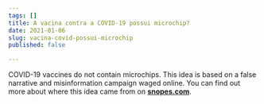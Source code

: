 ```yaml
---
tags: []
title: A vacina contra a COVID-19 possui microchip?
date: 2021-01-06
slug: vacina-covid-possui-microchip
published: false

---
```

COVID-19 vaccines do not contain microchips. This idea is based on a false narrative and misinformation campaign waged online. You can find out more about where this idea came from on [**snopes.com**](https://www.snopes.com/fact-check/bill-gates-id2020/).